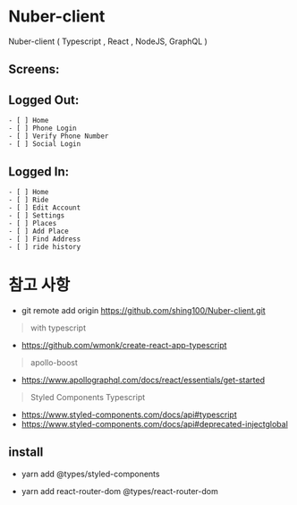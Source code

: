 # Nuber-client
Nuber-client ( Typescript , React , NodeJS, GraphQL )


## Screens:

## Logged Out:

    - [ ] Home
    - [ ] Phone Login
    - [ ] Verify Phone Number
    - [ ] Social Login

## Logged In:

    - [ ] Home
    - [ ] Ride
    - [ ] Edit Account
    - [ ] Settings
    - [ ] Places
    - [ ] Add Place
    - [ ] Find Address
    - [ ] ride history


# 참고 사항
- git remote add origin https://github.com/shing100/Nuber-client.git

> with typescript
- https://github.com/wmonk/create-react-app-typescript

> apollo-boost
- https://www.apollographql.com/docs/react/essentials/get-started

> Styled Components Typescript
- https://www.styled-components.com/docs/api#typescript
- https://www.styled-components.com/docs/api#deprecated-injectglobal

## install 
- yarn add @types/styled-components

- yarn add react-router-dom @types/react-router-dom